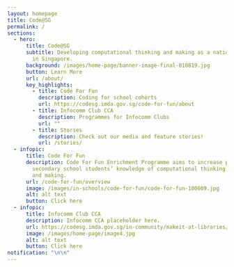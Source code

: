 ```yaml
---
layout: homepage
title: Code@SG
permalink: /
sections:
  - hero:
      title: Code@SG
      subtitle: Developing computational thinking and making as a national capability
        in Singapore.
      background: /images/home-page/banner-image-final-010819.jpg
      button: Learn More
      url: /about/
      key_highlights:
        - title: Code For Fun
          description: Coding for school cohorts
          url: https://codesg.imda.gov.sg/code-for-fun/about
        - title: Infocomm Club CCA
          description: Programmes for Infocomm Clubs
          url: ""
        - title: Stories
          description: Check out our media and feature stories!
          url: /stories/
  - infopic:
      title: Code For Fun
      description: Code For Fun Enrichment Programme aims to increase primary and
        secondary school students’ knowledge of computational thinking, coding
        and making.
      url: /code-for-fun/overview
      image: /images/in-schools/code-for-fun/code-for-fun-100609.jpg
      alt: alt text
      button: Click here
  - infopic:
      title: Infocomm Club CCA
      description: Infocomm CCA placeholder here.
      url: https://codesg.imda.gov.sg/in-community/makeit-at-libraries/
      image: /images/home-page/image4.jpg
      alt: alt text
      button: Click here
notification: "\n\n"
---
```

